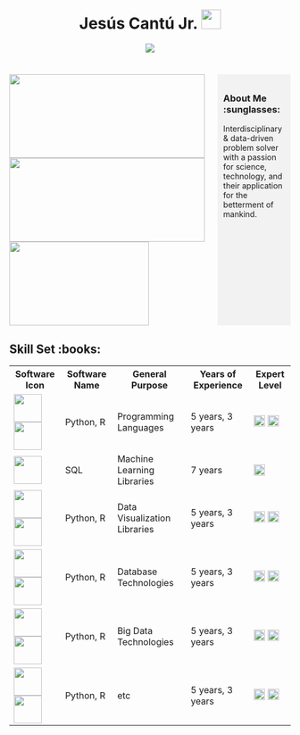 <h1 align="center"> Jesús Cantú Jr. <img src="https://media.giphy.com/media/hvRJCLFzcasrR4ia7z/giphy.gif" width="35"></h1>

<p align="center">
  <a href="https://github.com/fairyland0926">
    <img src="https://readme-typing-svg.herokuapp.com/?lines=Researcher;Data%20Scientist;Software%20Engineer;Data%20Engineer;5%2B%20years%20of%20coding%20experience;Always%20learning%20new%20tech&font=Pacifico&center=true&width=550&height=80&color=2A9D2A&vCenter=true&size=45%22">
  </a>
</p>

<h1 align="center"></h1>

<div style="display: flex; justify-content: flex-start;">
  <!-- Images aligned to the left -->
  <div style="margin-right: 20px;">
    <img src="https://github-readme-stats.vercel.app/api?username=jesusc1&count_private=true&show_icons=true&theme=dark" width="350" height="150">
    <img src="https://github-readme-stats.vercel.app/api/top-langs/?username=jesusc1&layout=compact&theme=dark&langs_count=10" width="350" height="150">
    <img src="https://media.giphy.com/media/13HBDT4QSTpveU/giphy.gif" width="250" height="150">
  </div>
  <!-- About Me section on the right -->
  <div style="width: 300px; background-color: #f2f2f2; padding: 10px;">
    <h3>About Me :sunglasses:</h3>
    <p>Interdisciplinary & data-driven problem solver with a passion for science, technology, and their application for the betterment of mankind.</p>
  </div>
</div>


<h2 font-weight="bold">Skill Set :books:</h2>
<!-- Heading 2 element with the text "Software Skills" -->

<table>
  <tr>
    <th>Software Icon</th>
    <th>Software Name</th>
    <th>General Purpose</th>
    <th>Years of Experience</th>
    <th>Expert Level</th>
  </tr>
  <tr>
    <td>
      <img src="https://cdn.iconscout.com/icon/free/png-256/python-2-226051.png" width="50" height="50">
       <img src="https://www.r-project.org/logo/Rlogo.png" width="50" height="50">
    </td>
    <td>Python, R</td>
    <td>Programming Languages</td>
    <td>5 years, 3 years</td>
    <td>
      <img src="https://image.flaticon.com/icons/png/512/1167/1167980.png" width="20" height="20" title="Novice">
       <img src="https://image.flaticon.com/icons/png/512/1167/1167980.png" width="20" height="20" title="Novice">
    </td>
  </tr>
  <tr>
    <td>
      <img src="https://cdn.iconscout.com/icon/free/png-256/sql-4-190807.png" width="50" height="50">
    </td>
    <td>SQL</td>
    <td>Machine Learning Libraries</td>
    <td>7 years</td>
    <td>
      <img src="https://image.flaticon.com/icons/png/512/1167/1167982.png" width="20" height="20" title="Expert">
    </td>
  </tr>
  <tr>
    <td>
      <img src="https://cdn.iconscout.com/icon/free/png-256/python-2-226051.png" width="50" height="50">
       <img src="https://www.r-project.org/logo/Rlogo.png" width="50" height="50">
    </td>
    <td>Python, R</td>
    <td>Data Visualization Libraries</td>
    <td>5 years, 3 years</td>
    <td>
      <img src="https://image.flaticon.com/icons/png/512/1167/1167980.png" width="20" height="20" title="Novice">
       <img src="https://image.flaticon.com/icons/png/512/1167/1167980.png" width="20" height="20" title="Novice">
    </td>
  </tr>
  <tr>
    <td>
    <img src="https://cdn.iconscout.com/icon/free/png-256/python-2-226051.png" width="50" height="50">
       <img src="https://www.r-project.org/logo/Rlogo.png" width="50" height="50">
    </td>
    <td>Python, R</td>
    <td>Database Technologies</td>
    <td>5 years, 3 years</td>
    <td>
      <img src="https://image.flaticon.com/icons/png/512/1167/1167980.png" width="20" height="20" title="Novice">
       <img src="https://image.flaticon.com/icons/png/512/1167/1167980.png" width="20" height="20" title="Novice">
    </td>
  </tr>
  <tr>
    </td>
  </tr>
  <tr>
    <td><img src="https://cdn.iconscout.com/icon/free/png-256/python-2-226051.png" width="50" height="50">
       <img src="https://www.r-project.org/logo/Rlogo.png" width="50" height="50">
    </td>
    <td>Python, R</td>
    <td>Big Data Technologies</td>
    <td>5 years, 3 years</td>
    <td>
      <img src="https://image.flaticon.com/icons/png/512/1167/1167980.png" width="20" height="20" title="Novice">
       <img src="https://image.flaticon.com/icons/png/512/1167/1167980.png" width="20" height="20" title="Novice">
    </td>
  </tr>
  <tr>
    <td>
      <img src="https://cdn.iconscout.com/icon/free/png-256/python-2-226051.png" width="50" height="50">
       <img src="https://www.r-project.org/logo/Rlogo.png" width="50" height="50">
    </td>
    <td>Python, R</td>
    <td>etc</td>
    <td>5 years, 3 years</td>
    <td>
      <img src="https://image.flaticon.com/icons/png/512/1167/1167980.png" width="20" height="20" title="Novice">
       <img src="https://image.flaticon.com/icons/png/512/1167/1167980.png" width="20" height="20" title="Novice">
    </td>
  </tr>
  <tr>
  <table>
  


